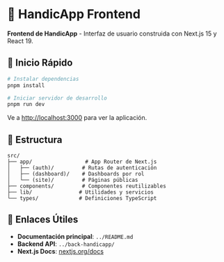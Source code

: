 # 🎨 HandicApp Frontend

**Frontend de HandicApp** - Interfaz de usuario construida con Next.js 15 y React 19.

## 🚀 Inicio Rápido

```bash
# Instalar dependencias
pnpm install

# Iniciar servidor de desarrollo
pnpm run dev
```

Ve a [http://localhost:3000](http://localhost:3000) para ver la aplicación.

## 📁 Estructura

```
src/
├── app/                 # App Router de Next.js
│   ├── (auth)/         # Rutas de autenticación
│   ├── (dashboard)/    # Dashboards por rol
│   └── (site)/         # Páginas públicas
├── components/         # Componentes reutilizables
├── lib/               # Utilidades y servicios
└── types/             # Definiciones TypeScript
```

## 🔗 Enlaces Útiles

- **Documentación principal**: `../README.md`
- **Backend API**: `../back-handicapp/`
- **Next.js Docs**: [nextjs.org/docs](https://nextjs.org/docs)
